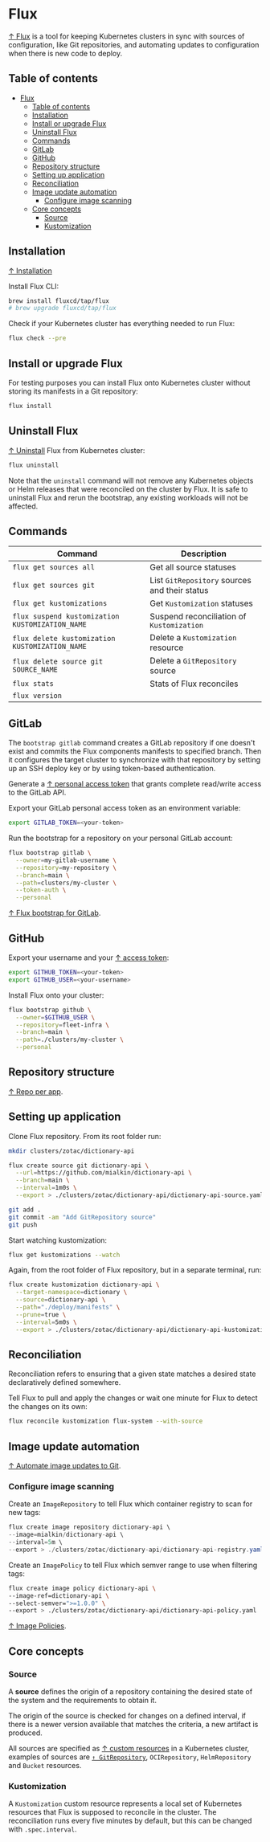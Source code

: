 # Flux

[↑ Flux](https://fluxcd.io/flux) is a tool for keeping Kubernetes clusters in sync with sources of configuration, like Git repositories, and automating updates to configuration when there is new code to deploy.

## Table of contents

- [Flux](#flux)
  - [Table of contents](#table-of-contents)
  - [Installation](#installation)
  - [Install or upgrade Flux](#install-or-upgrade-flux)
  - [Uninstall Flux](#uninstall-flux)
  - [Commands](#commands)
  - [GitLab](#gitlab)
  - [GitHub](#github)
  - [Repository structure](#repository-structure)
  - [Setting up application](#setting-up-application)
  - [Reconciliation](#reconciliation)
  - [Image update automation](#image-update-automation)
    - [Configure image scanning](#configure-image-scanning)
  - [Core concepts](#core-concepts)
    - [Source](#source)
    - [Kustomization](#kustomization)

## Installation

[↑ Installation](https://fluxcd.io/flux/installation/)

Install Flux CLI:

```bash
brew install fluxcd/tap/flux
# brew upgrade fluxcd/tap/flux
```

Check if your Kubernetes cluster has everything needed to run Flux:

```bash
flux check --pre
```

## Install or upgrade Flux

For testing purposes you can install Flux onto Kubernetes cluster without storing its manifests in a Git repository:

```bash
flux install
```

## Uninstall Flux

[↑ Uninstall](https://fluxcd.io/flux/installation/#uninstall) Flux from Kubernetes cluster:

```bash
flux uninstall
```

Note that the `uninstall` command will not remove any Kubernetes objects or Helm releases that were reconciled on the cluster by Flux. It is safe to uninstall Flux and rerun the bootstrap, any existing workloads will not be affected.

## Commands

| Command                                         | Description                                   |
| ----------------------------------------------- | --------------------------------------------- |
| `flux get sources all`                          | Get all source statuses                       |
| `flux get sources git`                          | List `GitRepository` sources and their status |
| `flux get kustomizations`                       | Get `Kustomization` statuses                  |
| `flux suspend kustomization KUSTOMIZATION_NAME` | Suspend reconciliation of `Kustomization`     |
| `flux delete kustomization KUSTOMIZATION_NAME`  | Delete a `Kustomization` resource             |
| `flux delete source git SOURCE_NAME`            | Delete a `GitRepository` source               |
| `flux stats`                                    | Stats of Flux reconciles                      |
| `flux version`                                  |                                               |

## GitLab

The `bootstrap gitlab` command creates a GitLab repository if one doesn't exist and commits the Flux components manifests to specified branch. Then it configures the target cluster to synchronize with that repository by setting up an SSH deploy key or by using token-based authentication.

Generate a [↑ personal access token](https://docs.gitlab.com/ee/user/profile/personal_access_tokens.html) that grants complete read/write access to the GitLab API.

Export your GitLab personal access token as an environment variable:

```bash
export GITLAB_TOKEN=<your-token>
```

Run the bootstrap for a repository on your personal GitLab account:

```bash
flux bootstrap gitlab \
  --owner=my-gitlab-username \
  --repository=my-repository \
  --branch=main \
  --path=clusters/my-cluster \
  --token-auth \
  --personal
```

[↑ Flux bootstrap for GitLab](https://fluxcd.io/flux/installation/bootstrap/gitlab/).

## GitHub

Export your username and your [↑ access token](https://docs.github.com/en/authentication/keeping-your-account-and-data-secure/creating-a-personal-access-token):

```bash
export GITHUB_TOKEN=<your-token>
export GITHUB_USER=<your-username>
```

Install Flux onto your cluster:

```bash
flux bootstrap github \
  --owner=$GITHUB_USER \
  --repository=fleet-infra \
  --branch=main \
  --path=./clusters/my-cluster \
  --personal
```

## Repository structure

[↑ Repo per app](https://fluxcd.io/flux/guides/repository-structure/#repo-per-app).

## Setting up application

Clone Flux repository. From its root folder run:

```bash
mkdir clusters/zotac/dictionary-api

flux create source git dictionary-api \
  --url=https://github.com/mialkin/dictionary-api \
  --branch=main \
  --interval=1m0s \
  --export > ./clusters/zotac/dictionary-api/dictionary-api-source.yaml
```

```bash
git add .
git commit -am "Add GitRepository source"
git push
```

Start watching kustomization:

```bash
flux get kustomizations --watch
```

Again, from the root folder of Flux repository, but in a separate terminal, run:

```bash
flux create kustomization dictionary-api \
  --target-namespace=dictionary \
  --source=dictionary-api \
  --path="./deploy/manifests" \
  --prune=true \
  --interval=5m0s \
  --export > ./clusters/zotac/dictionary-api/dictionary-api-kustomization.yaml
```

## Reconciliation

Reconciliation refers to ensuring that a given state matches a desired state declaratively defined somewhere.

Tell Flux to pull and apply the changes or wait one minute for Flux to detect the changes on its own:

```bash
flux reconcile kustomization flux-system --with-source
```

## Image update automation

[↑ Automate image updates to Git](https://fluxcd.io/flux/guides/image-update).

### Configure image scanning

Create an `ImageRepository` to tell Flux which container registry to scan for new tags:

```csharp
flux create image repository dictionary-api \
--image=mialkin/dictionary-api \
--interval=5m \
--export > ./clusters/zotac/dictionary-api/dictionary-api-registry.yaml
```

Create an `ImagePolicy` to tell Flux which semver range to use when filtering tags:

```bash
flux create image policy dictionary-api \
--image-ref=dictionary-api \
--select-semver=">=1.0.0" \
--export > ./clusters/zotac/dictionary-api/dictionary-api-policy.yaml
```

[↑ Image Policies](https://fluxcd.io/flux/components/image/imagepolicies).

## Core concepts

### Source

A **source** defines the origin of a repository containing the desired state of the system and the requirements to obtain it.

The origin of the source is checked for changes on a defined interval, if there is a newer version available that matches the criteria, a new artifact is produced.

All sources are specified as [↑ custom resources](https://kubernetes.io/docs/concepts/extend-kubernetes/api-extension/custom-resources/) in a Kubernetes cluster, examples of sources are [`↑ GitRepository`](https://fluxcd.io/flux/components/source/gitrepositories), `OCIRepository`, `HelmRepository` and `Bucket` resources.

### Kustomization

A `Kustomization` custom resource represents a local set of Kubernetes resources that Flux is supposed to reconcile in the cluster. The reconciliation runs every five minutes by default, but this can be changed with `.spec.interval`.
